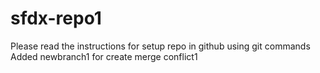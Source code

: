 # sfdx-repo1

Please read the instructions for setup repo in github using git commands
Added newbranch1 for create merge conflict1